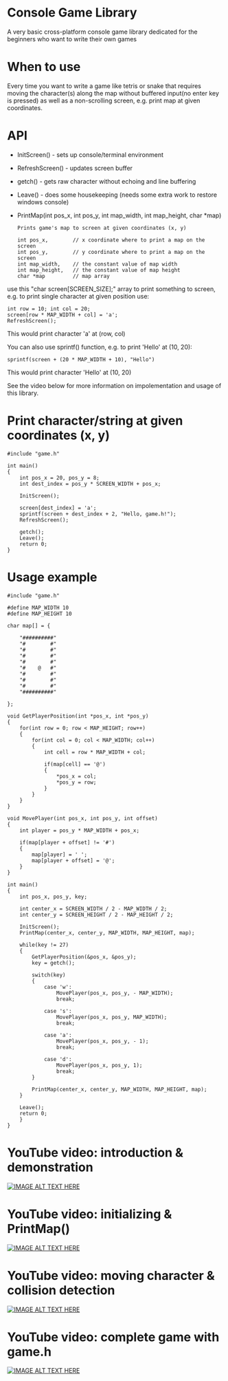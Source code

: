 # Console Game Library
A very basic cross-platform console game library dedicated
for the beginners who want to write their own games

# When to use
Every time you want to write a game like tetris or snake
that requires moving the character(s) along the map without
buffered input(no enter key is pressed) as well as a non-scrolling
screen, e.g. print map at given coordinates.

# API

  - InitScreen() - sets up console/terminal environment
  - RefreshScreen() - updates screen buffer
  - getch() - gets raw character without echoing and line buffering
  - Leave() - does some housekeeping (needs some extra work to restore windows console)
  - PrintMap(int pos_x, int pos_y, int map_width, int map_height, char *map)
    
        Prints game's map to screen at given coordinates (x, y)
    
        int pos_x,        // x coordinate where to print a map on the screen       
        int pos_y,        // y coordinate where to print a map on the screen   
        int map_width,    // the constant value of map width 
        int map_height,   // the constant value of map height
        char *map         // map array

  use this "char screen[SCREEN_SIZE];" array to print something to screen,
  e.g. to print single character at given position use:
  
    int row = 10; int col = 20; 
    screen[row * MAP_WIDTH + col] = 'a';
    RefreshScreen();
  
  This would print character 'a' at (row, col)
  
  You can also use sprintf() function, e.g. to print 'Hello' at (10, 20):
  
    sprintf(screen + (20 * MAP_WIDTH + 10), "Hello")
  
  This would print character 'Hello' at (10, 20)
  
  See the video below for more information on impolementation and usage
  of this library.

# Print character/string at given coordinates (x, y)
    #include "game.h"

    int main()
    {
        int pos_x = 20, pos_y = 8;
        int dest_index = pos_y * SCREEN_WIDTH + pos_x;

        InitScreen();

        screen[dest_index] = 'a';
        sprintf(screen + dest_index + 2, "Hello, game.h!");
        RefreshScreen();

        getch();
        Leave();
        return 0;
    }

# Usage example
    #include "game.h"

    #define MAP_WIDTH 10
    #define MAP_HEIGHT 10

    char map[] = {

        "##########"
        "#        #"
        "#        #"
        "#        #"
        "#        #"
        "#    @   #"
        "#        #"
        "#        #"
        "#        #"
        "##########"

    };

    void GetPlayerPosition(int *pos_x, int *pos_y)
    {
        for(int row = 0; row < MAP_HEIGHT; row++)
        {
            for(int col = 0; col < MAP_WIDTH; col++)
            {
                int cell = row * MAP_WIDTH + col;

                if(map[cell] == '@')
                {
                    *pos_x = col;
                    *pos_y = row;
                }
            }
        }
    }

    void MovePlayer(int pos_x, int pos_y, int offset)
    {
        int player = pos_y * MAP_WIDTH + pos_x;

        if(map[player + offset] != '#')
        {
            map[player] = ' ';
            map[player + offset] = '@';
        }
    }

    int main()
    {
        int pos_x, pos_y, key;

        int center_x = SCREEN_WIDTH / 2 - MAP_WIDTH / 2;
        int center_y = SCREEN_HEIGHT / 2 - MAP_HEIGHT / 2;

        InitScreen();
        PrintMap(center_x, center_y, MAP_WIDTH, MAP_HEIGHT, map);

        while(key != 27)
        {
            GetPlayerPosition(&pos_x, &pos_y);
            key = getch();

            switch(key)
            {
                case 'w':
                    MovePlayer(pos_x, pos_y, - MAP_WIDTH);
                    break;

                case 's':
                    MovePlayer(pos_x, pos_y, MAP_WIDTH);
                    break;

                case 'a':
                    MovePlayer(pos_x, pos_y, - 1);
                    break;

                case 'd':
                    MovePlayer(pos_x, pos_y, 1);
                    break;
            }

            PrintMap(center_x, center_y, MAP_WIDTH, MAP_HEIGHT, map); 
        }

        Leave();
        return 0;
        }
    }

# YouTube video: introduction & demonstration
[![IMAGE ALT TEXT HERE](https://img.youtube.com/vi/7glEsKNYjmw/0.jpg)](https://youtu.be/7glEsKNYjmw)

# YouTube video: initializing & PrintMap()
[![IMAGE ALT TEXT HERE](https://img.youtube.com/vi/C_EdZqImysQ/0.jpg)](https://youtu.be/C_EdZqImysQ)

# YouTube video: moving character & collision detection
[![IMAGE ALT TEXT HERE](https://img.youtube.com/vi/z3OEG45GYRA/0.jpg)](https://youtu.be/z3OEG45GYRA)

# YouTube video: complete game with game.h
[![IMAGE ALT TEXT HERE](https://img.youtube.com/vi/_LxAa0soHCk/0.jpg)](https://youtu.be/_LxAa0soHCk)

